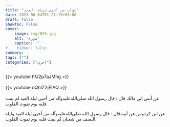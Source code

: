```yaml
---
title: "ثواب من أحيى ليلة العيد"
date: 2023-06-04T01:21:13+03:00
draft: false
ShowToc: False
cover:
    image: img/029.jpg
    alt: 'صورة'
    caption: ''
#    hidden: false
summary: 
tags: [""]
categories: ["أخرى"]
---
```

  {{< youtube hfJ2p7aJMhg >}}  
 <br>
   {{< youtube oQhIZ2jEIAQ >}}  
 <br>
عن أنس
ابن مالك قال : قال رسول الله صلى‌الله‌عليه‌وآله من أحيى ليلة العيد لم يمت قلبه
يوم تموت القلوب.

عن ابن كردوس عن أبيه قال : قال رسول الله صلى‌الله‌عليه‌وآله من أحيى ليلة
العيد وليلة النصف من شعبان لم يمت قلبه يوم تموت القلوب.

